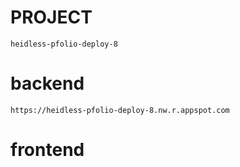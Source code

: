 
# PROJECT
```
heidless-pfolio-deploy-8

```

# backend
```
https://heidless-pfolio-deploy-8.nw.r.appspot.com

```

# frontend
```

```
